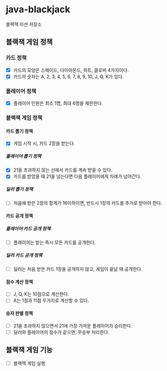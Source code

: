 # java-blackjack

블랙잭 미션 저장소

## 블랙잭 게임 정책
### 카드 정책
- [x] 카드의 모양은 스페이드, 다이아몬드, 하트, 클로버 4가지이다.
- [x] 카드의 숫자는 A, 2, 3, 4, 5, 6, 7, 8, 9, 10, J, Q, K가 있다.
### 플레이어 정책
- [x] 플레이어 인원은 최소 1명, 최대 6명을 제한한다.
### 블랙잭 게임 정책
#### 카드 뽑기 정책
- [x] 게임 시작 시, 카드 2장을 받는다.
##### 플레이어 뽑기 정책
- [x] 21을 초과하지 않는 선에서 카드를 계속 받을 수 있다.
- [x] 카드를 받았을 때 21을 넘는다면 다음 플레이어에게 차례가 넘어간다.
##### 딜러 뽑기 정책
- [ ] 처음에 받은 2장의 합계가 16이하이면, 반드시 1장의 카드를 추가로 받아야 한다.

#### 카드 공개 정책
##### 플레이어 카드 공개 정책
- [ ] 플레이어는 받는 즉시 모든 카드를 공개한다.
##### 딜러 카드 공개 정책
- [ ] 딜러는 처음 받은 카드 1장을 공개하지 않고, 게임이 끝날 때 공개한다.

#### 점수 계산 정책
- [ ] J, Q, K는 10점으로 계산한다.
- [ ] A는 1점과 11점 두가지로 계산할 수 있다.

#### 승자 판별 정책
- [ ] 21을 초과하지 않으면서 21에 가장 가까운 플레이어가 승리한다.
- [ ] 딜러와 플레이어의 점수가 같으면, 무승부 처리한다.

## 블랙잭 게임 기능
- [ ] 블랙잭 게임 실행
